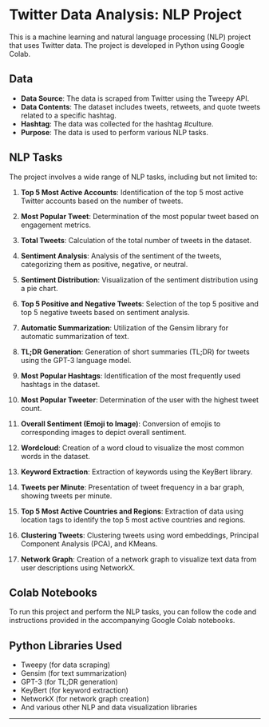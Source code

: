 # Twitter Data Analysis: NLP Project

This is a machine learning and natural language processing (NLP) project that uses Twitter data. The project is developed in Python using Google Colab.

## Data

- **Data Source**: The data is scraped from Twitter using the Tweepy API.
- **Data Contents**: The dataset includes tweets, retweets, and quote tweets related to a specific hashtag.
- **Hashtag**: The data was collected for the hashtag #culture.
- **Purpose**: The data is used to perform various NLP tasks.

## NLP Tasks

The project involves a wide range of NLP tasks, including but not limited to:

1. **Top 5 Most Active Accounts**: Identification of the top 5 most active Twitter accounts based on the number of tweets.

2. **Most Popular Tweet**: Determination of the most popular tweet based on engagement metrics.

3. **Total Tweets**: Calculation of the total number of tweets in the dataset.

4. **Sentiment Analysis**: Analysis of the sentiment of the tweets, categorizing them as positive, negative, or neutral.

5. **Sentiment Distribution**: Visualization of the sentiment distribution using a pie chart.

6. **Top 5 Positive and Negative Tweets**: Selection of the top 5 positive and top 5 negative tweets based on sentiment analysis.

7. **Automatic Summarization**: Utilization of the Gensim library for automatic summarization of text.

8. **TL;DR Generation**: Generation of short summaries (TL;DR) for tweets using the GPT-3 language model.

9. **Most Popular Hashtags**: Identification of the most frequently used hashtags in the dataset.

10. **Most Popular Tweeter**: Determination of the user with the highest tweet count.

11. **Overall Sentiment (Emoji to Image)**: Conversion of emojis to corresponding images to depict overall sentiment.

12. **Wordcloud**: Creation of a word cloud to visualize the most common words in the dataset.

13. **Keyword Extraction**: Extraction of keywords using the KeyBert library.

14. **Tweets per Minute**: Presentation of tweet frequency in a bar graph, showing tweets per minute.

15. **Top 5 Most Active Countries and Regions**: Extraction of data using location tags to identify the top 5 most active countries and regions.

16. **Clustering Tweets**: Clustering tweets using word embeddings, Principal Component Analysis (PCA), and KMeans.

17. **Network Graph**: Creation of a network graph to visualize text data from user descriptions using NetworkX.

## Colab Notebooks

To run this project and perform the NLP tasks, you can follow the code and instructions provided in the accompanying Google Colab notebooks.

## Python Libraries Used

- Tweepy (for data scraping)
- Gensim (for text summarization)
- GPT-3 (for TL;DR generation)
- KeyBert (for keyword extraction)
- NetworkX (for network graph creation)
- And various other NLP and data visualization libraries

---
